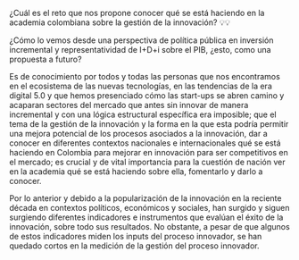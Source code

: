 ¿Cuál es el reto que nos propone conocer qué se está haciendo en la academia colombiana sobre la gestión de la innovación? 💡💡

¿Cómo lo vemos desde una perspectiva de política pública en inversión incremental y representatividad de I+D+i sobre el PIB, ¿esto, como una propuesta a futuro? 


Es de conocimiento por todos y todas las personas que nos encontramos en el ecosistema de las nuevas tecnologías, en las tendencias de la era digital 5.0 y que hemos presenciado cómo las start-ups se abren camino y acaparan sectores del mercado que antes sin innovar de manera incremental y con una lógica estructural específica era imposible; que el tema de la gestión de la innovación y la forma en la que esta podría permitir una mejora potencial de los procesos asociados a la innovación, dar a conocer en diferentes contextos nacionales e internacionales qué se está haciendo en Colombia para mejorar en innovación para ser competitivos en el mercado; es crucial y de vital importancia para la cuestión de nación ver en la academia qué se está haciendo sobre ella, fomentarlo y darlo a conocer. 


Por lo anterior y debido a la popularización de la innovación en la reciente década en contextos políticos, económicos y sociales, han surgido y siguen surgiendo diferentes indicadores e instrumentos que evalúan el éxito de la innovación, sobre todo sus resultados. No obstante, a pesar de que algunos de estos indicadores miden los inputs del proceso innovador, se han quedado cortos en la medición de la gestión del proceso innovador. 
